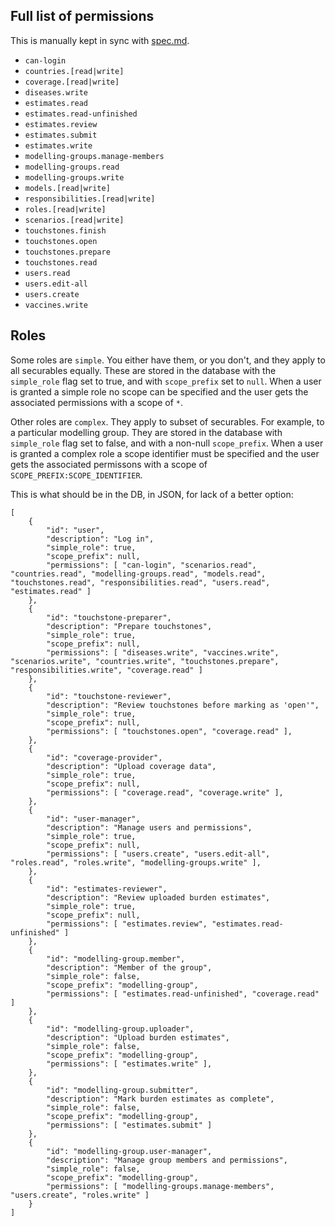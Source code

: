 ## Full list of permissions
This is manually kept in sync with [spec.md](Spec.md).

* `can-login`
* `countries.[read|write]`
* `coverage.[read|write]`
* `diseases.write`
* `estimates.read`
* `estimates.read-unfinished`
* `estimates.review`
* `estimates.submit` 
* `estimates.write`
* `modelling-groups.manage-members`
* `modelling-groups.read`
* `modelling-groups.write`
* `models.[read|write]`
* `responsibilities.[read|write]`
* `roles.[read|write]`
* `scenarios.[read|write]`
* `touchstones.finish`
* `touchstones.open`
* `touchstones.prepare`
* `touchstones.read`
* `users.read`
* `users.edit-all`
* `users.create`
* `vaccines.write`

## Roles
Some roles are `simple`. You either have them, or you don't, and they apply to all
securables equally. These are stored in the database with the `simple_role` flag set
to true, and with `scope_prefix` set to `null`. When a user is granted a simple role
no scope can be specified and the user gets the associated permissions with a scope 
of `*`.

Other roles are `complex`. They apply to subset of securables. For example, to a 
particular modelling group. They are stored in the database with `simple_role` flag
set to false, and with a non-null `scope_prefix`. When a user is granted a complex
role a scope identifier must be specified and the user gets the associated permissons 
with a scope of `SCOPE_PREFIX:SCOPE_IDENTIFIER`.

This is what should be in the DB, in JSON, for lack of a better option:

    [
        {
            "id": "user",
            "description": "Log in",
            "simple_role": true,
            "scope_prefix": null,
            "permissions": [ "can-login", "scenarios.read", "countries.read", "modelling-groups.read", "models.read", "touchstones.read", "responsibilities.read", "users.read", "estimates.read" ]
        },
        {
            "id": "touchstone-preparer",
            "description": "Prepare touchstones",
            "simple_role": true,
            "scope_prefix": null,
            "permissions": [ "diseases.write", "vaccines.write", "scenarios.write", "countries.write", "touchstones.prepare", "responsibilities.write", "coverage.read" ]
        },
        {
            "id": "touchstone-reviewer",
            "description": "Review touchstones before marking as 'open'",
            "simple_role": true,
            "scope_prefix": null,
            "permissions": [ "touchstones.open", "coverage.read" ],
        },
        {
            "id": "coverage-provider",
            "description": "Upload coverage data",
            "simple_role": true,
            "scope_prefix": null,
            "permissions": [ "coverage.read", "coverage.write" ],
        },
        {
            "id": "user-manager",
            "description": "Manage users and permissions",
            "simple_role": true,
            "scope_prefix": null,
            "permissions": [ "users.create", "users.edit-all", "roles.read", "roles.write", "modelling-groups.write" ],
        },
        {
            "id": "estimates-reviewer",
            "description": "Review uploaded burden estimates",
            "simple_role": true,
            "scope_prefix": null,
            "permissions": [ "estimates.review", "estimates.read-unfinished" ]
        },
        {
            "id": "modelling-group.member",
            "description": "Member of the group",
            "simple_role": false,
            "scope_prefix": "modelling-group",
            "permissions": [ "estimates.read-unfinished", "coverage.read" ]
        },
        {
            "id": "modelling-group.uploader",
            "description": "Upload burden estimates",
            "simple_role": false,
            "scope_prefix": "modelling-group",
            "permissions": [ "estimates.write" ],
        },
        {
            "id": "modelling-group.submitter",
            "description": "Mark burden estimates as complete",
            "simple_role": false,
            "scope_prefix": "modelling-group",
            "permissions": [ "estimates.submit" ]
        },
        {
            "id": "modelling-group.user-manager",
            "description": "Manage group members and permissions",
            "simple_role": false,
            "scope_prefix": "modelling-group",
            "permissions": [ "modelling-groups.manage-members", "users.create", "roles.write" ]
        }
    ]
